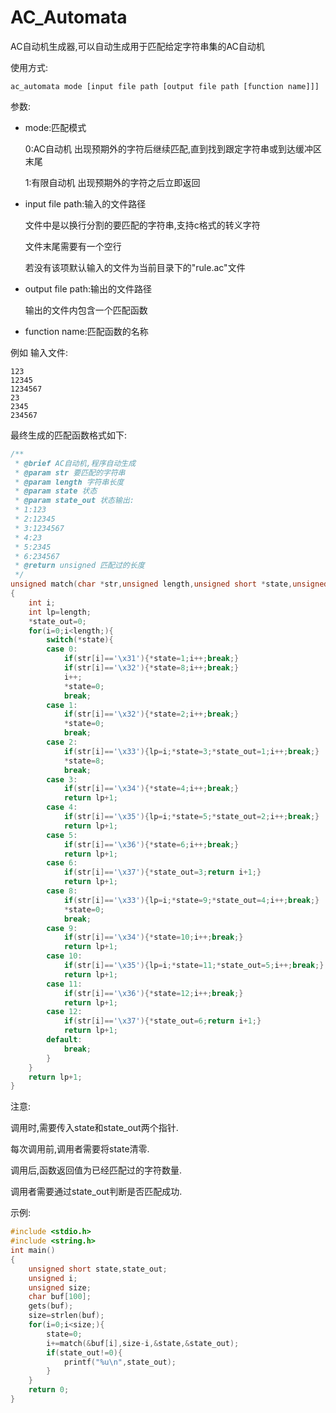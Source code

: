 # AC_Automata

AC自动机生成器,可以自动生成用于匹配给定字符串集的AC自动机

使用方式:
```shell
ac_automata mode [input file path [output file path [function name]]]
```
参数:

- mode:匹配模式

  0:AC自动机   出现预期外的字符后继续匹配,直到找到跟定字符串或到达缓冲区末尾
  
  1:有限自动机 出现预期外的字符之后立即返回
  
- input file path:输入的文件路径

  文件中是以换行分割的要匹配的字符串,支持c格式的转义字符
  
  文件末尾需要有一个空行
  
  若没有该项默认输入的文件为当前目录下的"rule.ac"文件
  
- output file path:输出的文件路径

  输出的文件内包含一个匹配函数
  
- function name:匹配函数的名称


例如 输入文件:
```
123
12345
1234567
23
2345
234567

```
最终生成的匹配函数格式如下:
```c
/**
 * @brief AC自动机,程序自动生成
 * @param str 要匹配的字符串
 * @param length 字符串长度
 * @param state 状态
 * @param state_out 状态输出:
 * 1:123
 * 2:12345
 * 3:1234567
 * 4:23
 * 5:2345
 * 6:234567
 * @return unsigned 匹配过的长度
 */
unsigned match(char *str,unsigned length,unsigned short *state,unsigned short *state_out)
{
    int i;
    int lp=length;
    *state_out=0;
    for(i=0;i<length;){
        switch(*state){
        case 0:
            if(str[i]=='\x31'){*state=1;i++;break;}
            if(str[i]=='\x32'){*state=8;i++;break;}
            i++;
            *state=0;
            break;
        case 1:
            if(str[i]=='\x32'){*state=2;i++;break;}
            *state=0;
            break;
        case 2:
            if(str[i]=='\x33'){lp=i;*state=3;*state_out=1;i++;break;}
            *state=8;
            break;
        case 3:
            if(str[i]=='\x34'){*state=4;i++;break;}
            return lp+1;
        case 4:
            if(str[i]=='\x35'){lp=i;*state=5;*state_out=2;i++;break;}
            return lp+1;
        case 5:
            if(str[i]=='\x36'){*state=6;i++;break;}
            return lp+1;
        case 6:
            if(str[i]=='\x37'){*state_out=3;return i+1;}
            return lp+1;
        case 8:
            if(str[i]=='\x33'){lp=i;*state=9;*state_out=4;i++;break;}
            *state=0;
            break;
        case 9:
            if(str[i]=='\x34'){*state=10;i++;break;}
            return lp+1;
        case 10:
            if(str[i]=='\x35'){lp=i;*state=11;*state_out=5;i++;break;}
            return lp+1;
        case 11:
            if(str[i]=='\x36'){*state=12;i++;break;}
            return lp+1;
        case 12:
            if(str[i]=='\x37'){*state_out=6;return i+1;}
            return lp+1;
        default:
            break;
        }
    }
    return lp+1;
}
```
注意:

调用时,需要传入state和state_out两个指针.

每次调用前,调用者需要将state清零.

调用后,函数返回值为已经匹配过的字符数量.

调用者需要通过state_out判断是否匹配成功.

示例:
```c
#include <stdio.h>
#include <string.h>
int main()
{
    unsigned short state,state_out;
    unsigned i;
    unsigned size;
    char buf[100];
    gets(buf);
    size=strlen(buf);
    for(i=0;i<size;){
        state=0;
        i+=match(&buf[i],size-i,&state,&state_out);
        if(state_out!=0){
            printf("%u\n",state_out);
        }
    }
    return 0;
}
```
